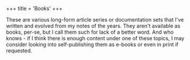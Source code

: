 +++
title = 'Books'
+++

These are various long-form article series or documentation sets that I've written and evolved from my notes of the years. They aren't available as books, per-se, but I call them such for lack of a better word. And who knows - if I think there is enough content under one of these topics, I may consider looking into self-publishing them as e-books or even in print if requested.